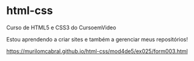 # html-css
 Curso de HTML5 e CSS3 do CursoemVideo

Estou aprendendo a criar sites e também a gerenciar meus repositórios!

https://murilomcabral.github.io/html-css/mod4de5/ex025/form003.html